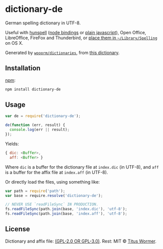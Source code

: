 # dictionary-de

German spelling dictionary in UTF-8.

Useful with [hunspell][] ([node bindings][nodehun] or
[plain javascript][nspell]), Open Office, LibreOffice, FireFox and
Thunderbird, or [place them in `~/Library/Spelling`][osx] on OS X.

Generated by [`wooorm/dictionaries`][dictionaries], from [this
dictionary][source].

## Installation

[npm][]:

```bash
npm install dictionary-de
```

## Usage

```js
var de = require('dictionary-de');

de(function (err, result) {
  console.log(err || result);
});
```

Yields:

```js
{ dic: <Buffer>,
  aff: <Buffer> }
```

Where `dic` is a buffer for the dictionary file at `index.dic` (in UTF-8), and
`aff` is a buffer for the affix file at `index.aff` (in UTF-8).

Or directly load the files, using something like:

```js
var path = require('path');
var base = require.resolve('dictionary-de');

// NEVER USE `readFileSync` IN PRODUCTION.
fs.readFileSync(path.join(base, 'index.dic'), 'utf-8');
fs.readFileSync(path.join(base, 'index.aff'), 'utf-8');
```

## License

Dictionary and affix file: [(GPL-2.0 OR GPL-3.0)](https://github.com/wooorm/dictionaries/blob/master/dictionaries/de/LICENSE).
Rest: MIT © [Titus Wormer][home].

[hunspell]: http://hunspell.sourceforge.net

[nodehun]: https://github.com/nathanjsweet/nodehun

[nspell]: https://github.com/wooorm/nspell

[osx]: https://github.com/wooorm/dictionaries#os-x

[source]: https://www.j3e.de/ispell/igerman98/index_en.html

[npm]: https://docs.npmjs.com/cli/install

[dictionaries]: https://github.com/wooorm/dictionaries

[home]: https://wooorm.com
